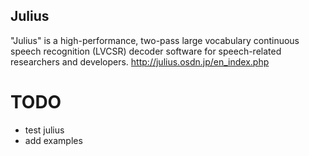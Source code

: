 Julius
-----------

"Julius" is a high-performance, two-pass large vocabulary continuous speech
recognition (LVCSR) decoder software for speech-related researchers and developers.
http://julius.osdn.jp/en_index.php




# TODO
* test julius
* add examples
